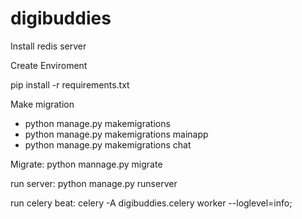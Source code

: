 # digibuddies

Install redis server

Create Enviroment

pip install -r requirements.txt

Make migration
<ul>
<li>python manage.py makemigrations</li>
<li>python manage.py makemigrations mainapp</li>
<li>python manage.py makemigrations chat</li>
</ul>
Migrate:
python mannage.py migrate

run server:
python manage.py runserver

run celery beat:
celery -A digibuddies.celery  worker --loglevel=info;
